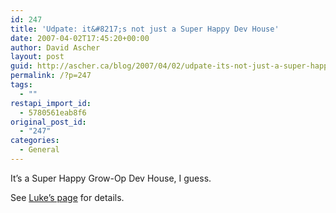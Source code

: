 ```yaml
---
id: 247
title: 'Udpate: it&#8217;s not just a Super Happy Dev House'
date: 2007-04-02T17:45:20+00:00
author: David Ascher
layout: post
guid: http://ascher.ca/blog/2007/04/02/udpate-its-not-just-a-super-happy-dev-house/
permalink: /?p=247
tags:
  - ""
restapi_import_id:
  - 5780561eab8f6
original_post_id:
  - "247"
categories:
  - General
---
```

It&#8217;s a Super Happy Grow-Op Dev House, I guess.

See [Luke&#8217;s page](http://www.socialtext.net/stoss/index.cgi?super_happy_grow_op_dev_house) for details.